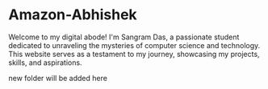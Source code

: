 # Amazon-Abhishek
Welcome to my digital abode! I'm Sangram Das, a passionate student dedicated to unraveling the mysteries of computer science and technology. This website serves as a testament to my journey, showcasing my projects, skills, and aspirations.

new folder will be added here
